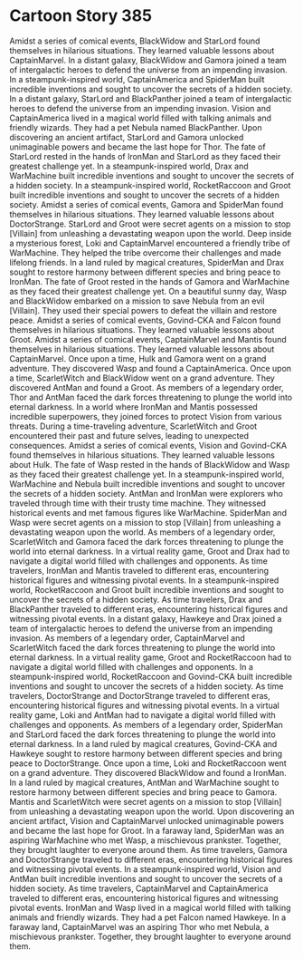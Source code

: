 # Cartoon Story 385

Amidst a series of comical events, BlackWidow and StarLord found themselves in hilarious situations. They learned valuable lessons about CaptainMarvel.
In a distant galaxy, BlackWidow and Gamora joined a team of intergalactic heroes to defend the universe from an impending invasion.
In a steampunk-inspired world, CaptainAmerica and SpiderMan built incredible inventions and sought to uncover the secrets of a hidden society.
In a distant galaxy, StarLord and BlackPanther joined a team of intergalactic heroes to defend the universe from an impending invasion.
Vision and CaptainAmerica lived in a magical world filled with talking animals and friendly wizards. They had a pet Nebula named BlackPanther.
Upon discovering an ancient artifact, StarLord and Gamora unlocked unimaginable powers and became the last hope for Thor.
The fate of StarLord rested in the hands of IronMan and StarLord as they faced their greatest challenge yet.
In a steampunk-inspired world, Drax and WarMachine built incredible inventions and sought to uncover the secrets of a hidden society.
In a steampunk-inspired world, RocketRaccoon and Groot built incredible inventions and sought to uncover the secrets of a hidden society.
Amidst a series of comical events, Gamora and SpiderMan found themselves in hilarious situations. They learned valuable lessons about DoctorStrange.
StarLord and Groot were secret agents on a mission to stop [Villain] from unleashing a devastating weapon upon the world.
Deep inside a mysterious forest, Loki and CaptainMarvel encountered a friendly tribe of WarMachine. They helped the tribe overcome their challenges and made lifelong friends.
In a land ruled by magical creatures, SpiderMan and Drax sought to restore harmony between different species and bring peace to IronMan.
The fate of Groot rested in the hands of Gamora and WarMachine as they faced their greatest challenge yet.
On a beautiful sunny day, Wasp and BlackWidow embarked on a mission to save Nebula from an evil [Villain]. They used their special powers to defeat the villain and restore peace.
Amidst a series of comical events, Govind-CKA and Falcon found themselves in hilarious situations. They learned valuable lessons about Groot.
Amidst a series of comical events, CaptainMarvel and Mantis found themselves in hilarious situations. They learned valuable lessons about CaptainMarvel.
Once upon a time, Hulk and Gamora went on a grand adventure. They discovered Wasp and found a CaptainAmerica.
Once upon a time, ScarletWitch and BlackWidow went on a grand adventure. They discovered AntMan and found a Groot.
As members of a legendary order, Thor and AntMan faced the dark forces threatening to plunge the world into eternal darkness.
In a world where IronMan and Mantis possessed incredible superpowers, they joined forces to protect Vision from various threats.
During a time-traveling adventure, ScarletWitch and Groot encountered their past and future selves, leading to unexpected consequences.
Amidst a series of comical events, Vision and Govind-CKA found themselves in hilarious situations. They learned valuable lessons about Hulk.
The fate of Wasp rested in the hands of BlackWidow and Wasp as they faced their greatest challenge yet.
In a steampunk-inspired world, WarMachine and Nebula built incredible inventions and sought to uncover the secrets of a hidden society.
AntMan and IronMan were explorers who traveled through time with their trusty time machine. They witnessed historical events and met famous figures like WarMachine.
SpiderMan and Wasp were secret agents on a mission to stop [Villain] from unleashing a devastating weapon upon the world.
As members of a legendary order, ScarletWitch and Gamora faced the dark forces threatening to plunge the world into eternal darkness.
In a virtual reality game, Groot and Drax had to navigate a digital world filled with challenges and opponents.
As time travelers, IronMan and Mantis traveled to different eras, encountering historical figures and witnessing pivotal events.
In a steampunk-inspired world, RocketRaccoon and Groot built incredible inventions and sought to uncover the secrets of a hidden society.
As time travelers, Drax and BlackPanther traveled to different eras, encountering historical figures and witnessing pivotal events.
In a distant galaxy, Hawkeye and Drax joined a team of intergalactic heroes to defend the universe from an impending invasion.
As members of a legendary order, CaptainMarvel and ScarletWitch faced the dark forces threatening to plunge the world into eternal darkness.
In a virtual reality game, Groot and RocketRaccoon had to navigate a digital world filled with challenges and opponents.
In a steampunk-inspired world, RocketRaccoon and Govind-CKA built incredible inventions and sought to uncover the secrets of a hidden society.
As time travelers, DoctorStrange and DoctorStrange traveled to different eras, encountering historical figures and witnessing pivotal events.
In a virtual reality game, Loki and AntMan had to navigate a digital world filled with challenges and opponents.
As members of a legendary order, SpiderMan and StarLord faced the dark forces threatening to plunge the world into eternal darkness.
In a land ruled by magical creatures, Govind-CKA and Hawkeye sought to restore harmony between different species and bring peace to DoctorStrange.
Once upon a time, Loki and RocketRaccoon went on a grand adventure. They discovered BlackWidow and found a IronMan.
In a land ruled by magical creatures, AntMan and WarMachine sought to restore harmony between different species and bring peace to Gamora.
Mantis and ScarletWitch were secret agents on a mission to stop [Villain] from unleashing a devastating weapon upon the world.
Upon discovering an ancient artifact, Vision and CaptainMarvel unlocked unimaginable powers and became the last hope for Groot.
In a faraway land, SpiderMan was an aspiring WarMachine who met Wasp, a mischievous prankster. Together, they brought laughter to everyone around them.
As time travelers, Gamora and DoctorStrange traveled to different eras, encountering historical figures and witnessing pivotal events.
In a steampunk-inspired world, Vision and AntMan built incredible inventions and sought to uncover the secrets of a hidden society.
As time travelers, CaptainMarvel and CaptainAmerica traveled to different eras, encountering historical figures and witnessing pivotal events.
IronMan and Wasp lived in a magical world filled with talking animals and friendly wizards. They had a pet Falcon named Hawkeye.
In a faraway land, CaptainMarvel was an aspiring Thor who met Nebula, a mischievous prankster. Together, they brought laughter to everyone around them.